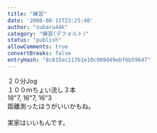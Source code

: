 ```yaml
---
title: "練習"
date: '2008-08-11T23:25:40'
author: "subaru44k"
category: "練習(デフォルト)"
status: "publish"
allowComments: true
convertBreaks: false
entryHash: "8c615ec117b1e10c909d49ebf6b59647"
---
```

２０分Jog<br>
１００ｍちょい流し３本<br>
18"7, 16"7, 16"3<br>
距離測ったほうがいいかもね。<br>
<br>
実家はいいもんです。
